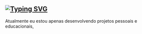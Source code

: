 ## <a href="https://git.io/typing-svg"><img src="https://readme-typing-svg.demolab.com?font=Fira+Code&pause=1000&color=%23fff&width=435&lines=Oi%2C+Alecsandro+Aqui+%F0%9F%91%8B" alt="Typing SVG" /></a>

Atualmente eu estou apenas desenvolvendo projetos pessoais e educacionais,
<!--
**AlecsandroDev/AlecsandroDev** is a ✨ _special_ ✨ repository because its `README.md` (this file) appears on your GitHub profile.

Here are some ideas to get you started:

- 🔭 I’m currently working on ...
- 🌱 I’m currently learning ...
- 👯 I’m looking to collaborate on ...
- 🤔 I’m looking for help with ...
- 💬 Ask me about ...
- 📫 How to reach me: ...
- 😄 Pronouns: ...
- ⚡ Fun fact: ...
-->
